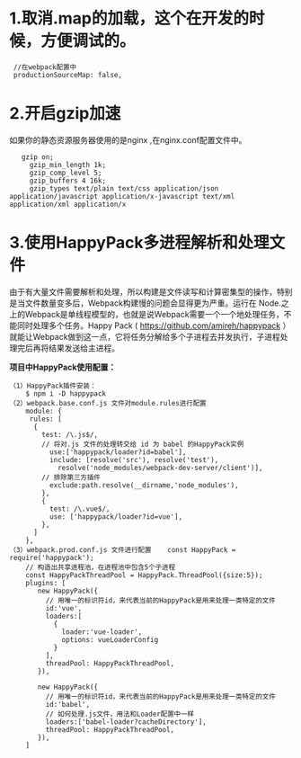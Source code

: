 # 1.取消.map的加载，这个在开发的时候，方便调试的。

```
 //在webpack配置中
 productionSourceMap: false,

```

# 2.开启gzip加速

如果你的静态资源服务器使用的是nginx ,在nginx.conf配置文件中。

```
   gzip on;
	 gzip_min_length 1k;
	 gzip_comp_level 5;
	 gzip_buffers 4 16k;
	 gzip_types text/plain text/css application/json application/javascript application/x-javascript text/xml application/xml application/x
```

# 3.使用HappyPack多进程解析和处理文件

由于有大量文件需要解析和处理，所以构建是文件读写和计算密集型的操作，特别是当文件数量变多后，Webpack构建慢的问题会显得更为严重。运行在 Node.之上的Webpack是单线程模型的，也就是说Webpack需要一个一个地处理任务，不能同时处理多个任务。Happy Pack ( https://github.com/amireh/happypack ）就能让Webpack做到这一点，它将任务分解给多个子进程去并发执行，子进程处理完后再将结果发送给主进程。

**项目中HappyPack使用配置：**

```
（1）HappyPack插件安装：
    $ npm i -D happypack
（2）webpack.base.conf.js 文件对module.rules进行配置
    module: {
     rules: [
      {
        test: /\.js$/,
        // 将对.js 文件的处理转交给 id 为 babel 的HappyPack实例
          use:['happypack/loader?id=babel'],
          include: [resolve('src'), resolve('test'),   
            resolve('node_modules/webpack-dev-server/client')],
        // 排除第三方插件
          exclude:path.resolve(__dirname,'node_modules'),
        },
        {
          test: /\.vue$/,
          use: ['happypack/loader?id=vue'],
        },
      ]
    },
（3）webpack.prod.conf.js 文件进行配置    const HappyPack = require('happypack');
    // 构造出共享进程池，在进程池中包含5个子进程
    const HappyPackThreadPool = HappyPack.ThreadPool({size:5});
    plugins: [
       new HappyPack({
         // 用唯一的标识符id，来代表当前的HappyPack是用来处理一类特定的文件
         id:'vue',
         loaders:[
           {
             loader:'vue-loader',
             options: vueLoaderConfig
           }
         ],
         threadPool: HappyPackThreadPool,
       }),

       new HappyPack({
         // 用唯一的标识符id，来代表当前的HappyPack是用来处理一类特定的文件
         id:'babel',
         // 如何处理.js文件，用法和Loader配置中一样
         loaders:['babel-loader?cacheDirectory'],
         threadPool: HappyPackThreadPool,
       }),
    ]

```

